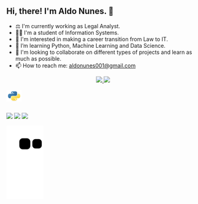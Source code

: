 ## Hi, there! I'm Aldo Nunes. 👋
- ⚖️ I'm currently working as Legal Analyst.
- 👨‍🎓 I'm a student of Information Systems.
- 👀 I'm interested in making a career transition from Law to IT.
- 🌱 I’m learning Python, Machine Learning and Data Science.
- 💞️ I'm looking to collaborate on different types of projects and learn as much as possible.
- 📫 How to reach me: aldonunes001@gmail.com
<div align="center">
  <a href="https://github.com/aldonunes001">
  <img height="160em" src="https://github-readme-stats.vercel.app/api?username=aldonunes001&show_icons=true&theme=dracula&include_all_commits=true&count_private=true"/> <img height="160em" src="https://github-readme-stats.vercel.app/api/top-langs/?username=aldonunes001&layout=compact&langs_count=7&theme=dracula"/>
</div>
<div style="display: inline_block"><br>
  <img align="center" alt="Aldo-Python" height="30" width="40" src="https://raw.githubusercontent.com/devicons/devicon/master/icons/python/python-original.svg">
</div>
  
  ##
 
<div> 
  <a href="https://instagram.com/aldonunes001" target="_blank"><img src="https://img.shields.io/badge/-Instagram-%23E4405F?style=for-the-badge&logo=instagram&logoColor=white" target="_blank"></a>
  <a href = "mailto:aldonunes001@gmail.com"><img src="https://img.shields.io/badge/-Gmail-%23333?style=for-the-badge&logo=gmail&logoColor=white" target="_blank"></a>
  <a href="https://www.linkedin.com/in/aldo-nunes-546750231" target="_blank"><img src="https://img.shields.io/badge/-LinkedIn-%230077B5?style=for-the-badge&logo=linkedin&logoColor=white" target="_blank"></a> 
 
  ![Snake animation](https://github.com/aldonunes001/aldonunes001/blob/output/github-contribution-grid-snake.svg)
 
</div>


<!---
AldoNunes001/AldoNunes001 is a ✨ special ✨ repository because its `README.md` (this file) appears on your GitHub profile.
You can click the Preview link to take a look at your changes.
--->

